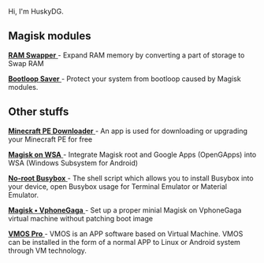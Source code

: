 Hi, I'm HuskyDG.

## Magisk modules

[ **RAM Swapper** ](https://github.com/HuskyDG/Magisk_RAM_Swapper) - Expand RAM memory by converting a part of storage to Swap RAM

[ **Bootloop Saver** ](https://github.com/HuskyDG/Magisk_BootloopSaver) - Protect your system from bootloop caused by Magisk modules.



## Other stuffs

[ **Minecraft PE Downloader** ](./mcdownload) - An app is used for downloading or upgrading your Minecraft PE for free

[ **Magisk on WSA** ](./magiskonwsa) - Integrate Magisk root and Google Apps (OpenGApps) into WSA (Windows Subsystem for Android)

[ **No-root Busybox** ](http://github.com/huskydg/busybox-no-root) - The shell script which allows you to install Busybox into your device, open Busybox usage for Terminal Emulator or Material Emulator.

[ **Magisk • VphoneGaga** ](./vphonegaga/magisk) - Set up a proper minial Magisk on VphoneGaga virtual machine without patching boot image

[ **VMOS Pro** ](./vmos) - VMOS is an APP software based on Virtual Machine. VMOS can be installed in the form of a normal APP to Linux or Android system through VM technology.
